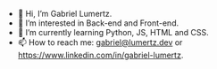 - 👋 Hi, I’m Gabriel Lumertz.
- 👀 I’m interested in Back-end and Front-end.
- 🌱 I’m currently learning Python, JS, HTML and CSS.
- 📫 How to reach me: gabriel@lumertz.dev or https://www.linkedin.com/in/gabriel-lumertz.

<!---
gabriel-lumertz/gabriel-lumertz is a ✨ special ✨ repository because its `README.md` (this file) appears on your GitHub profile.
You can click the Preview link to take a look at your changes.
--->
